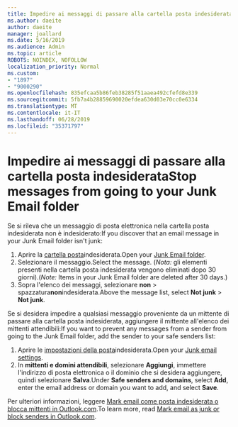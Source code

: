 ```yaml
---
title: Impedire ai messaggi di passare alla cartella posta indesiderata in Outlook.com
ms.author: daeite
author: daeite
manager: joallard
ms.date: 5/16/2019
ms.audience: Admin
ms.topic: article
ROBOTS: NOINDEX, NOFOLLOW
localization_priority: Normal
ms.custom:
- "1897"
- "9000290"
ms.openlocfilehash: 835efcaa5b86feb38285f51aaea492cfefd8e339
ms.sourcegitcommit: 5fb7a4b28859690020efdea630d03e70cc0e6334
ms.translationtype: MT
ms.contentlocale: it-IT
ms.lasthandoff: 06/28/2019
ms.locfileid: "35371797"
---
```

# <a name="stop-messages-from-going-to-your-junk-email-folder"></a><span data-ttu-id="14275-102">Impedire ai messaggi di passare alla cartella posta indesiderata</span><span class="sxs-lookup"><span data-stu-id="14275-102">Stop messages from going to your Junk Email folder</span></span>

<span data-ttu-id="14275-103">Se si rileva che un messaggio di posta elettronica nella cartella posta indesiderata non è indesiderato:</span><span class="sxs-lookup"><span data-stu-id="14275-103">If you discover that an email message in your Junk Email folder isn't junk:</span></span>

1. <span data-ttu-id="14275-104">Aprire la [cartella posta](https://outlook.live.com/mail/junkemail)indesiderata.</span><span class="sxs-lookup"><span data-stu-id="14275-104">Open your [Junk Email folder](https://outlook.live.com/mail/junkemail).</span></span>
1. <span data-ttu-id="14275-105">Selezionare il messaggio.</span><span class="sxs-lookup"><span data-stu-id="14275-105">Select the message.</span></span> <span data-ttu-id="14275-106">(*Nota:* gli elementi presenti nella cartella posta indesiderata vengono eliminati dopo 30 giorni).</span><span class="sxs-lookup"><span data-stu-id="14275-106">(*Note:* Items in your Junk Email folder are deleted after 30 days.)</span></span>
1. <span data-ttu-id="14275-107">Sopra l'elenco dei messaggi, selezionare **non** > spazzatura**non**indesiderata.</span><span class="sxs-lookup"><span data-stu-id="14275-107">Above the message list, select **Not junk** > **Not junk**.</span></span>

<span data-ttu-id="14275-108">Se si desidera impedire a qualsiasi messaggio proveniente da un mittente di passare alla cartella posta indesiderata, aggiungere il mittente all'elenco dei mittenti attendibili:</span><span class="sxs-lookup"><span data-stu-id="14275-108">If you want to prevent any messages from a sender from going to the Junk Email folder, add the sender to your safe senders list:</span></span>

1. <span data-ttu-id="14275-109">Aprire le [impostazioni della posta](https://go.microsoft.com/fwlink/?linkid=2035804)indesiderata.</span><span class="sxs-lookup"><span data-stu-id="14275-109">Open your [Junk email settings](https://go.microsoft.com/fwlink/?linkid=2035804).</span></span>
1. <span data-ttu-id="14275-110">In **mittenti e domini attendibili**, selezionare **Aggiungi**, immettere l'indirizzo di posta elettronica o il dominio che si desidera aggiungere, quindi selezionare **Salva**.</span><span class="sxs-lookup"><span data-stu-id="14275-110">Under **Safe senders and domains**, select **Add**, enter the email address or domain you want to add, and select **Save**.</span></span>

<span data-ttu-id="14275-111">Per ulteriori informazioni, leggere [Mark email come posta indesiderata o blocca mittenti in Outlook.com](https://support.office.com/article/a3ece97b-82f8-4a5e-9ac3-e92fa6427ae4).</span><span class="sxs-lookup"><span data-stu-id="14275-111">To learn more, read [Mark email as junk or block senders in Outlook.com](https://support.office.com/article/a3ece97b-82f8-4a5e-9ac3-e92fa6427ae4).</span></span>
